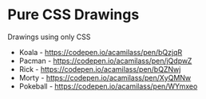 # Pure CSS Drawings

Drawings using only CSS

- Koala - https://codepen.io/acamilass/pen/bQzjqR
- Pacman - https://codepen.io/acamilass/pen/jQdpwZ
- Rick - https://codepen.io/acamilass/pen/bQZNwj
- Morty - https://codepen.io/acamilass/pen/XyQMNw
- Pokeball - https://codepen.io/acamilass/pen/WYmxeo
